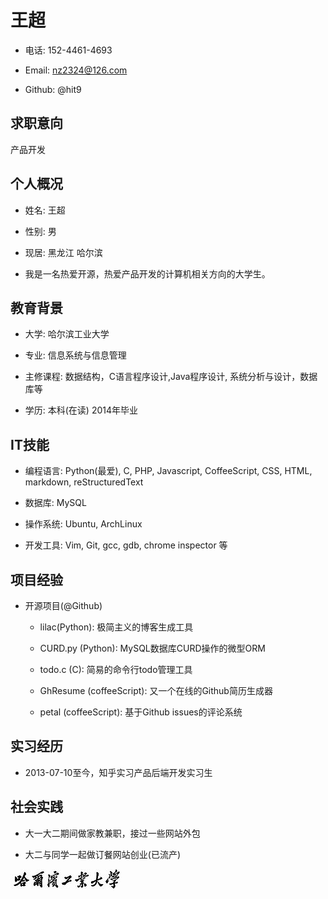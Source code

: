 王超
====

- 电话:  152-4461-4693

- Email: nz2324@126.com

- Github: @hit9

求职意向
--------

产品开发

个人概况
--------

- 姓名: 王超

- 性别: 男

- 现居: 黑龙江 哈尔滨

- 我是一名热爱开源，热爱产品开发的计算机相关方向的大学生。

教育背景
--------

- 大学: 哈尔滨工业大学

- 专业: 信息系统与信息管理

- 主修课程:  数据结构，C语言程序设计,Java程序设计, 系统分析与设计，数据库等

- 学历: 本科(在读) 2014年毕业

IT技能
------

- 编程语言: Python(最爱), C, PHP, Javascript, CoffeeScript, CSS, HTML, markdown, reStructuredText

- 数据库: MySQL

- 操作系统: Ubuntu, ArchLinux

- 开发工具: Vim, Git, gcc, gdb, chrome inspector 等

项目经验
--------

- 开源项目(@Github)

  - lilac(Python): 极简主义的博客生成工具

  - CURD.py (Python): MySQL数据库CURD操作的微型ORM

  - todo.c (C): 简易的命令行todo管理工具

  - GhResume (coffeeScript):  又一个在线的Github简历生成器

  - petal (coffeeScript):  基于Github issues的评论系统

实习经历
--------

- 2013-07-10至今，知乎实习产品后端开发实习生

社会实践
--------

- 大一大二期间做家教兼职，接过一些网站外包

- 大二与同学一起做订餐网站创业(已流产)

![hit-logo](hit_logo.jpg)
